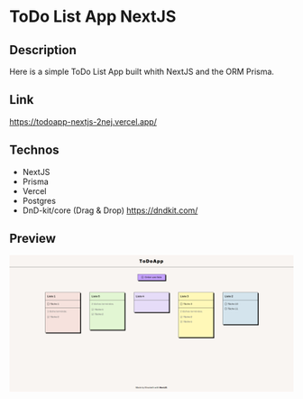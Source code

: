 # ToDo List App NextJS

## Description

Here is a simple ToDo List App built whith NextJS and the ORM Prisma.

## Link

https://todoapp-nextjs-2nej.vercel.app/

## Technos

- NextJS
- Prisma
- Vercel
- Postgres
- DnD-kit/core (Drag & Drop) https://dndkit.com/

## Preview

![TODO App NextJS](/docs/home.png)
